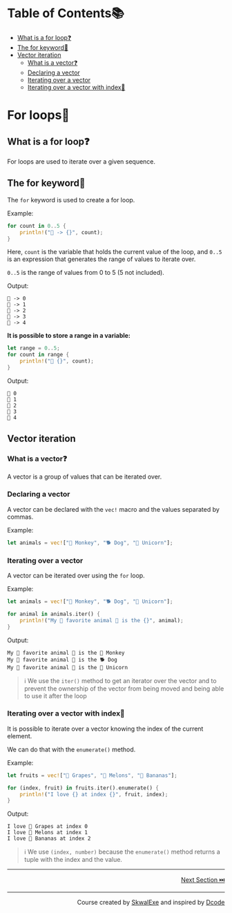 # Table of Contents📚

- [What is a for loop❓](#what-is-a-for-loop)
- [The for keyword🔑](#the-for-keyword)
- [Vector iteration](#vector-iteration)
  - [What is a vector❓](#what-is-a-vector)
  - [Declaring a vector](#declaring-a-vector)
  - [Iterating over a vector](#iterating-over-a-vector)
  - [Iterating over a vector with index🔢](#iterating-over-a-vector-with-index)

# For loops🔢

## What is a for loop❓

For loops are used to iterate over a given sequence.

## The for keyword🔑

The `for` keyword is used to create a for loop.

Example:

```rust
for count in 0..5 {
    println!("🔢 -> {}", count);
}
```

Here, `count` is the variable that holds the current value of the loop, and `0..5` is an expression that generates the range of values to iterate over. 

`0..5` is the range of values from 0 to 5 (5 not included).

Output:

```
🔢 -> 0
🔢 -> 1
🔢 -> 2
🔢 -> 3
🔢 -> 4
```

**It is possible to store a range in a variable:**

```rust
let range = 0..5;
for count in range {
    println!("📢 {}", count);
}
```

Output:

```
📢 0
📢 1
📢 2
📢 3
📢 4
```

## Vector iteration

### What is a vector❓

A vector is a group of values that can be iterated over.

### Declaring a vector

A vector can be declared with the `vec!` macro and the values separated by commas.

Example:

```rust
let animals = vec!["🐒 Monkey", "🐕 Dog", "🦄 Unicorn"];
```

### Iterating over a vector

A vector can be iterated over using the `for` loop.

Example:

```rust
let animals = vec!["🐒 Monkey", "🐕 Dog", "🦄 Unicorn"];

for animal in animals.iter() {
    println!("My 💫 favorite animal 💫 is the {}", animal);
}
```

Output:

```
My 💫 favorite animal 💫 is the 🐒 Monkey
My 💫 favorite animal 💫 is the 🐕 Dog
My 💫 favorite animal 💫 is the 🦄 Unicorn
```

> ℹ️ We use the `iter()` method to get an iterator over the vector and to prevent the ownership of the vector from being moved and being able to use it after the loop 

### Iterating over a vector with index🔢

It is possible to iterate over a vector knowing the index of the current element.

We can do that with the `enumerate()` method.

Example:

```rust
let fruits = vec!["🍇 Grapes", "🍈 Melons", "🍌 Bananas"];

for (index, fruit) in fruits.iter().enumerate() {
    println!("I love {} at index {}", fruit, index);
}
```

Output:

```
I love 🍇 Grapes at index 0 
I love 🍈 Melons at index 1
I love 🍌 Bananas at index 2
```

> ℹ️ We use `(index, number)` because the `enumerate()` method returns a tuple with the index and the value.

---

<p align="right"><a href="../enum-types">Next Section ⏭️</a></p>

---

<p align="right">Course created by <a href="https://github.com/SkwalExe/" target="_blank">SkwalExe</a> and inspired by <a href="https://www.youtube.com/watch?v=vOMJlQ5B-M0&list=PLVvjrrRCBy2JSHf9tGxGKJ-bYAN_uDCUL" target="_blank">Dcode</a></p>